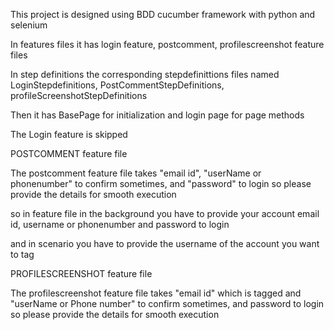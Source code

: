 This project is designed using BDD cucumber framework with python and selenium

In features files it has login feature, postcomment, profilescreenshot feature files

In step definitions the corresponding stepdefinittions files named LoginStepdefinitions, PostCommentStepDefinitions, profileScreenshotStepDefinitions

Then it has BasePage for initialization and login page for page methods

The Login feature is skipped

POSTCOMMENT feature file

The postcomment feature file takes "email id", "userName or phonenumber" to confirm sometimes, and "password" to login so please provide the details for smooth execution

so in feature file in the background you have to provide your account email id, username or phonenumber and password to login

and in scenario you have to provide the username of the account you want to tag

PROFILESCREENSHOT feature file

The profilescreenshot feature file takes "email id" which is tagged and "userName or Phone number" to confirm sometimes, and password to login so please provide the details for smooth execution
